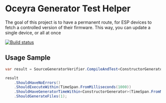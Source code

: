 # Oceyra Generator Test Helper
The goal of this project is to have a permanent route, for ESP devices to fetch a controlled version of their firmware. This way, you can update a single device, or all at once

[![Build status](https://github.com/calimero100582/oceyra-core-generator-tests-helper/actions/workflows/publish.yaml/badge.svg?branch=main&event=push)](https://github.com/calimero100582/oceyra-core-generator-tests-helper/actions/workflows/publish.yaml?query=branch%3Amain+event%3Apush)

## Usage Sample
```c#
var result = SourceGeneratorVerifier.CompileAndTest<ConstructorGenerator>(source);

result
    .ShouldHaveNoErrors()
    .ShouldExecuteWithin(TimeSpan.FromMilliseconds(1000))
    .ShouldHaveGeneratorTimeWithin<ConstructorGenerator>(TimeSpan.FromMilliseconds(100))
    .ShouldGenerateFiles(1);
```
